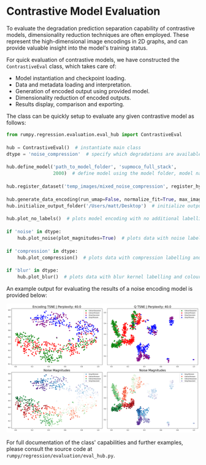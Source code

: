 Contrastive Model Evaluation
============================
To evaluate the degradation prediction separation capability of contrastive models, dimensionality reduction techniques are often employed.  These represent the high-dimensional image encodings in 2D graphs, and can provide valuable insight into the model's training status.

For quick evaluation of contrastive models, we have constructed the ```ContrastiveEval``` class, which takes care of:
- Model instantiation and checkpoint loading.
- Data and metadata loading and interpretation.
- Generation of encoded output using provided model.
- Dimensionality reduction of encoded outputs.
- Results display, comparison and exporting.

The class can be quickly setup to evaluate any given contrastive model as follows:

```python
from rumpy.regression.evaluation.eval_hub import ContrastiveEval

hub = ContrastiveEval()  # instantiate main class
dtype = 'noise_compression'  # specify which degradations are available

hub.define_model('path_to_model_folder', 'supmoco_full_stack',
                 2000)  # define model using the model folder, model name and epoch checkpoint

hub.register_dataset('temp_images/mixed_noise_compression', register_hyperparams=True) # define and register data to evaluate

hub.generate_data_encoding(run_umap=False, normalize_fit=True, max_images=None)  # Generate model encoding from data.  By default uses TSNE, but UMAP is also available.
hub.initialize_output_folder('/Users/matt/Desktop')  # initialize output results folder

hub.plot_no_labels()  # plots model encoding with no additional labelling

if 'noise' in dtype:
    hub.plot_noise(plot_magnitudes=True)  # plots data with noise labelling and colouring

if 'compression' in dtype:
    hub.plot_compression()  # plots data with compression labelling and colouring

if 'blur' in dtype:
    hub.plot_blur()  # plots data with blur kernel labelling and colouring
```

An example output for evaluating the results of a noise encoding model is provided below:

![contrastive_tsne_comparison_example.png](contrastive_tsne_comparison_example.png)

For full documentation of the class' capabilities and further examples, please consult the source code at ```rumpy/regression/evaluation/eval_hub.py```.
